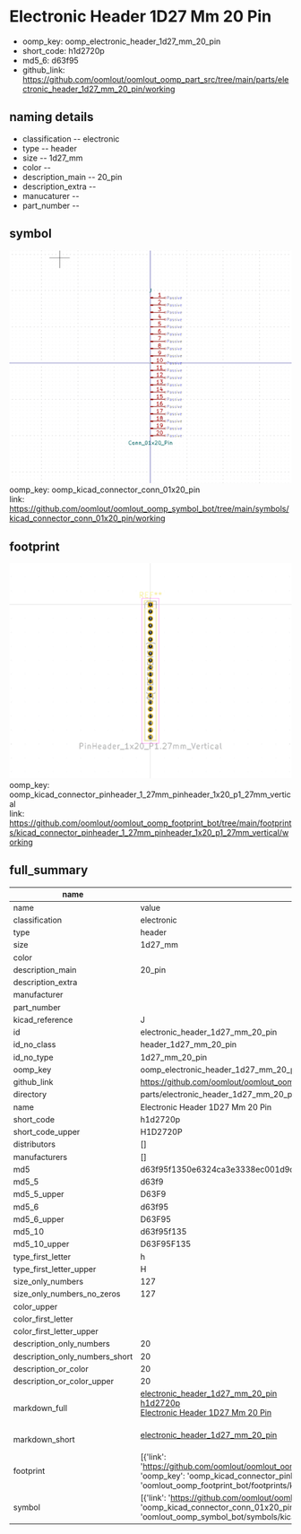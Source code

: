 # Electronic Header 1D27 Mm 20 Pin

  
* oomp_key: oomp_electronic_header_1d27_mm_20_pin 
* short_code: h1d2720p
* md5_6: d63f95  
* github_link: https://github.com/oomlout/oomlout_oomp_part_src/tree/main/parts/electronic_header_1d27_mm_20_pin/working  
## naming details
* classification -- electronic
* type -- header
* size -- 1d27_mm
* color -- 
* description_main -- 20_pin
* description_extra -- 
* manucaturer -- 
* part_number -- 



## symbol

![](symbol/0/working/working_600.png)  
oomp_key: oomp_kicad_connector_conn_01x20_pin  
link: https://github.com/oomlout/oomlout_oomp_symbol_bot/tree/main/symbols/kicad_connector_conn_01x20_pin/working  

## footprint

![](footprint/0/working/working_600.png)  
oomp_key: oomp_kicad_connector_pinheader_1_27mm_pinheader_1x20_p1_27mm_vertical  
link: https://github.com/oomlout/oomlout_oomp_footprint_bot/tree/main/footprints/kicad_connector_pinheader_1_27mm_pinheader_1x20_p1_27mm_vertical/working  

## full_summary
| name | value | 
| --- | --- | 
| name | value | 
| classification | electronic | 
| type | header | 
| size | 1d27_mm | 
| color |  | 
| description_main | 20_pin | 
| description_extra |  | 
| manufacturer |  | 
| part_number |  | 
| kicad_reference | J | 
| id | electronic_header_1d27_mm_20_pin | 
| id_no_class | header_1d27_mm_20_pin | 
| id_no_type | 1d27_mm_20_pin | 
| oomp_key | oomp_electronic_header_1d27_mm_20_pin | 
| github_link | https://github.com/oomlout/oomlout_oomp_part_src/tree/main/parts/electronic_header_1d27_mm_20_pin/working | 
| directory | parts/electronic_header_1d27_mm_20_pin | 
| name | Electronic Header 1D27 Mm 20 Pin | 
| short_code | h1d2720p | 
| short_code_upper | H1D2720P | 
| distributors | [] | 
| manufacturers | [] | 
| md5 | d63f95f1350e6324ca3e3338ec001d9d | 
| md5_5 | d63f9 | 
| md5_5_upper | D63F9 | 
| md5_6 | d63f95 | 
| md5_6_upper | D63F95 | 
| md5_10 | d63f95f135 | 
| md5_10_upper | D63F95F135 | 
| type_first_letter | h | 
| type_first_letter_upper | H | 
| size_only_numbers | 127 | 
| size_only_numbers_no_zeros | 127 | 
| color_upper |  | 
| color_first_letter |  | 
| color_first_letter_upper |  | 
| description_only_numbers | 20 | 
| description_only_numbers_short | 20 | 
| description_or_color | 20 | 
| description_or_color_upper | 20 | 
| markdown_full | [electronic_header_1d27_mm_20_pin](https://github.com/oomlout/oomlout_oomp_part_src/tree/main/parts/electronic_header_1d27_mm_20_pin/working)<br>[h1d2720p](https://github.com/oomlout/oomlout_oomp_part_src/tree/main/parts/electronic_header_1d27_mm_20_pin/working)<br>[Electronic Header 1D27 Mm 20 Pin](https://github.com/oomlout/oomlout_oomp_part_src/tree/main/parts/electronic_header_1d27_mm_20_pin/working)<br><br> | 
| markdown_short | [electronic_header_1d27_mm_20_pin](https://github.com/oomlout/oomlout_oomp_part_src/tree/main/parts/electronic_header_1d27_mm_20_pin/working)<br><br> | 
| footprint | [{'link': 'https://github.com/oomlout/oomlout_oomp_footprint_bot/tree/main/foootprntss/kicad_connector_pinheader_1_27mm_pinheader_1x20_p1_27mm_vertical', 'oomp_key': 'oomp_kicad_connector_pinheader_1_27mm_pinheader_1x20_p1_27mm_vertical', 'directory': 'oomlout_oomp_footprint_bot/footprints/kicad_connector_pinheader_1_27mm_pinheader_1x20_p1_27mm_vertical//working/working.kicad_mod'}] | 
| symbol | [{'link': 'https://github.com/oomlout/oomlout_oomp_symbol_bot/tree/main/symbols/kicad_connector_conn_01x20_pin', 'oomp_key': 'oomp_kicad_connector_conn_01x20_pin', 'directory': 'oomlout_oomp_symbol_bot/symbols/kicad_connector_conn_01x20_pin//working/working.kicad_sym'}] | 
